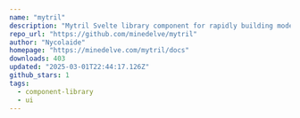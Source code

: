 ```yaml
---
name: "mytril"
description: "Mytril Svelte library component for rapidly building modern websites based on Svelte and Sveltekit"
repo_url: "https://github.com/minedelve/mytril"
author: "Nycolaide"
homepage: "https://minedelve.com/mytril/docs"
downloads: 403
updated: "2025-03-01T22:44:17.126Z"
github_stars: 1
tags: 
  - component-library
  - ui
---
```

